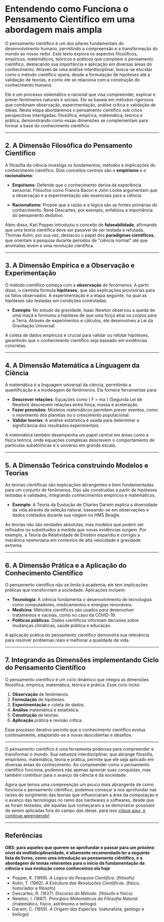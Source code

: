 # **Entendendo como Funciona o Pensamento Científico em uma abordagem mais ampla**

O pensamento científico é um dos pilares fundamentais do desenvolvimento humano, permitindo a compreensão e a transformação do mundo ao nosso redor. Este texto explora os aspectos filosóficos, empíricos, matemáticos, teóricos e práticos que compõem o pensamento científico, destacando sua importância e aplicação em diversas áreas do conhecimento. Através de uma análise interdisciplinar, busca-se elucidar como o método científico opera, desde a formulação de hipóteses até a validação de teorias, e como ele se relaciona com a construção do conhecimento humano.

Ele é um processo sistemático e racional que visa compreender, explicar e prever fenômenos naturais e sociais. Ele se baseia em métodos rigorosos que combinam observação, experimentação, análise crítica e validação de ideias. Nesta etapa abordaremos o pensamento científico sob cinco perspectivas interligadas: filosófica, empírica, matemática, teórica e prática, demonstrando como essas dimensões se complementam para formar a base do conhecimento científico.

---

## **2. A Dimensão Filosófica do Pensamento Científico**

A filosofia da ciência investiga os fundamentos, métodos e implicações do conhecimento científico. Dois conceitos centrais são o **empirismo** e o **racionalismo**:

- **Empirismo**: Defende que o conhecimento deriva da experiência sensorial. Filósofos como Francis Bacon e John Locke argumentam que a observação e a experimentação são essenciais para a ciência.

- **Racionalismo**: Propõe que a razão e a lógica são as fontes primárias do conhecimento. René Descartes, por exemplo, enfatizou a importância do pensamento dedutivo.

Além disso, Karl Popper introduziu o conceito de **falseabilidade**, afirmando que uma teoria científica deve ser passível de ser testada e refutada. Thomas Kuhn, por sua vez, destacou o papel dos **paradigmas científicos**, que orientam a pesquisa durante períodos de "ciência normal" até que anomalias levem a uma revolução científica.

---

## **3. A Dimensão Empírica e a Observação e Experimentação**

O método científico começa com a **observação** de fenômenos. A partir disso, o cientista formula **hipóteses**, que são explicações provisórias para os fatos observados. A experimentação é a etapa seguinte, na qual as hipóteses são testadas em condições controladas.

- **Exemplo**: No estudo da gravidade, Isaac Newton observou a queda de uma maçã e formulou a hipótese de que uma força atrai os corpos para a Terra. Através de experimentos e cálculos, ele desenvolveu a Lei da Gravitação Universal.

A coleta de dados empíricos é crucial para validar ou refutar hipóteses, garantindo que o conhecimento científico seja baseado em evidências concretas.

---

## **4. A Dimensão Matemática a Linguagem da Ciência**

A matemática é a linguagem universal da ciência, permitindo a quantificação e a modelagem de fenômenos. Ela fornece ferramentas para:

- **Descrever relações**: Equações como \( F = ma \) (Segunda Lei de Newton) descrevem relações entre força, massa e aceleração.
- **Fazer previsões**: Modelos matemáticos permitem prever eventos, como o movimento dos planetas ou o crescimento populacional.
- **Validar teorias**: A análise estatística é usada para determinar a significância dos resultados experimentais.

A matemática também desempenha um papel central em áreas como a física teórica, onde equações complexas descrevem o comportamento de partículas subatômicas e o universo em grande escala.

---

## **5. A Dimensão Teórica construindo Modelos e Teorias**

As teorias científicas são explicações abrangentes e bem fundamentadas para um conjunto de fenômenos. Elas são construídas a partir de hipóteses testadas e validades, integrando conhecimentos empíricos e matemáticos.

- **Exemplo**: A Teoria da Evolução de Charles Darwin explica a diversidade da vida através da seleção natural, baseando-se em observações e dados coletados durante sua viagem no HMS Beagle.

As teorias não são verdades absolutas, mas modelos que podem ser refinados ou substituídos à medida que novas evidências surgem. Por exemplo, a Teoria da Relatividade de Einstein expandiu e corrigiu a mecânica newtoniana em contextos de alta velocidade e gravidade extrema.

---

## **6. A Dimensão Prática e a Aplicação do Conhecimento Científico**

O pensamento científico não se limita à academia; ele tem implicações práticas que transformam a sociedade. Aplicações incluem:

- **Tecnologia**: A ciência fundamenta o desenvolvimento de tecnologias como computadores, medicamentos e energias renováveis.
- **Medicina**: Métodos científicos são usados para desenvolver tratamentos e vacinas, como no caso da COVID-19.
- **Políticas públicas**: Dados científicos informam decisões sobre mudanças climáticas, saúde pública e educação.

A aplicação prática do pensamento científico demonstra sua relevância para resolver problemas reais e melhorar a qualidade de vida.

---

## **7. Integrando as Dimensões implementando Ciclo do Pensamento Científico**

O pensamento científico é um ciclo dinâmico que integra as dimensões filosófica, empírica, matemática, teórica e prática. Esse ciclo inclui:

1. **Observação** de fenômenos.
2. **Formulação** de hipóteses.
3. **Experimentação** e coleta de dados.
4. **Análise** matemática e estatística.
5. **Construção** de teorias.
6. **Aplicação** prática e revisão crítica.

Esse processo iterativo permite que o conhecimento científico evolua continuamente, adaptando-se a novas descobertas e desafios.

---


O pensamento científico é uma ferramenta poderosa para compreender e transformar o mundo. Sua natureza interdisciplinar, que abrange filosofia, empirismo, matemática, teoria e prática, permite que ele seja aplicado em diversas áreas do conhecimento. Ao compreender como o pensamento científico funciona, podemos não apenas apreciar suas conquistas, mas também contribuir para o avanço da ciência e da sociedade.

Agora que temos uma compreenção um pouco mais abrangente de como funciona o pensamento ciêntífico, podemos começar a nos aprofundar nas raízes do surgimento das teorias que influenciaram a área da computação e o avanço das tecnologias no ramo dos hardwares e softwares, desde que as foram testadas, até aquelas que começaram a se demonstrar possíveis de serem aplicadas fora do campo das ideias. para isso [clique aqui, e continue aprendendo!](./cientificismo_aplicado_na_area_da_tecnologia/pensamento_critico_na_ti/readme.md) 

---

## **Referências**

**OBS: para aqueles que querem se aprofundar e passar para um próximo nível da multidiciplinaridade, é altamente recomendado ler a seguinte lista de livros, como uma introdução ao pensamento ciêntífico, e a abordagem de temas relevantes para o início da fundamentação da ciência e sua evolução como conhecemos ela hoje**

- Popper, K. (1959). _A Lógica da Pesquisa Científica_. (filósofo)
- Kuhn, T. (1962). _A Estrutura das Revoluções Científicas_. (físico, historiador e filósofo)
- Descartes, R. (1637). _Discurso do Método_. (filósofo e físico)
- Newton, I. (1687). _Princípios Matemáticos da Filosofia Natural_. (matemático, físico, astrônomo e teólogo)
- Darwin, C. (1859). _A Origem das Espécies_. (naturalista, geólogo e biólogo)
